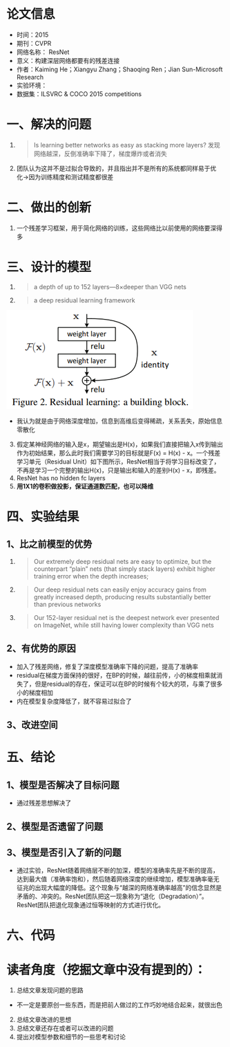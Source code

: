 # 论文信息
- 时间：2015
- 期刊：CVPR
- 网络名称： ResNet
- 意义：构建深层网络都要有的残差连接
- 作者：Kaiming He；Xiangyu Zhang；Shaoqing Ren；Jian Sun-Microsoft Research
- 实验环境：
- 数据集：ILSVRC & COCO 2015 competitions
# 一、解决的问题
1. >Is learning better networks as easy as stacking more layers?
发现网络越深，反倒准确率下降了，梯度爆炸或者消失
2. 团队认为这并不是过拟合导致的，并且指出并不是所有的系统都同样易于优化->因为训练精度和测试精度都很差
# 二、做出的创新
1. 一个残差学习框架，用于简化网络的训练，这些网络比以前使用的网络要深得多
# 三、设计的模型
1. >a depth of up to 152 layers—8×deeper than VGG nets
2. >a deep residual learning framework

![ResidualLearning](../pictures/Residual_learning.png)

- 我认为就是由于网络深度增加，信息到高维后变得稀疏，关系丢失，原始信息零散化

3. 假定某神经网络的输入是x，期望输出是H(x)，如果我们直接把输入x传到输出作为初始结果，那么此时我们需要学习的目标就是F(x) = H(x) - x。一个残差学习单元（Residual Unit）如下图所示，ResNet相当于将学习目标改变了，不再是学习一个完整的输出H(x)，只是输出和输入的差别H(x) - x，即残差。
4. ResNet has no hidden fc layers
5. **用1X1的卷积做投影，保证通道数匹配，也可以降维**

# 四、实验结果
## 1、比之前模型的优势
1. >Our extremely deep residual nets are easy to optimize, but the counterpart “plain” nets (that simply stack layers) exhibit higher training error when the depth increases; 
2. >Our deep residual nets can easily enjoy accuracy gains from greatly increased depth, producing results substantially better than previous networks
3. >Our 152-layer residual net is the deepest network ever presented on ImageNet, while still having lower complexity than VGG nets 

## 2、有优势的原因
- 加入了残差网络，修复了深度模型准确率下降的问题，提高了准确率
- residual在梯度方面保持的很好，在BP的时候，越往前传，小的梯度相乘就消失了，但是residual的存在，保证可以在BP的时候有个较大的项，与乘了很多小的梯度相加
- 内在模型复杂度降低了，就不容易过拟合了
## 3、改进空间

# 五、结论

## 1、模型是否解决了目标问题
- 通过残差思想解决了
## 2、模型是否遗留了问题

## 3、模型是否引入了新的问题
- 通过实验，ResNet随着网络层不断的加深，模型的准确率先是不断的提高，达到最大值（准确率饱和），然后随着网络深度的继续增加，模型准确率毫无征兆的出现大幅度的降低。这个现象与“越深的网络准确率越高”的信念显然是矛盾的、冲突的。ResNet团队把这一现象称为“退化（Degradation）”。ResNet团队把退化现象通过恒等映射的方式进行优化。
# 六、代码

# 读者角度（挖掘文章中没有提到的）：
1. 总结文章发现问题的思路
- 不一定是要原创一些东西，而是把前人做过的工作巧妙地结合起来，就很出色
2. 总结文章改进的思想
3. 总结文章还存在或者可以改进的问题
4. 提出对模型参数和细节的一些思考和讨论